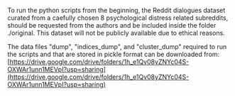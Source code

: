 To run the python scripts from the beginning, the Reddit dialogues dataset curated from a caefully chosen 8 psychological distress related subreddits, should be requested from the authors and be included inside the folder ./original. This dataset will not be publicly available due to ethical reasons.

The data files "dump", "indices_dump", and "cluster_dump" required to run the scripts and that are stored in pickle format can be downloaded from: [https://drive.google.com/drive/folders/1h_e1Qv08yZNYc04S-OXWAr1unn1MEVpI?usp=sharing](https://drive.google.com/drive/folders/1h_e1Qv08yZNYc04S-OXWAr1unn1MEVpI?usp=sharing)